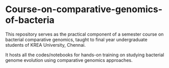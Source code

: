 # Course-on-comparative-genomics-of-bacteria
This repository serves as the practical component of a semester course on bacterial comparative genomics, taught to final year undergraduate students of KREA University, Chennai. 

It hosts all the codes/notebooks for hands-on training on studying bacterial genome evolution using comparative genomics approaches.
